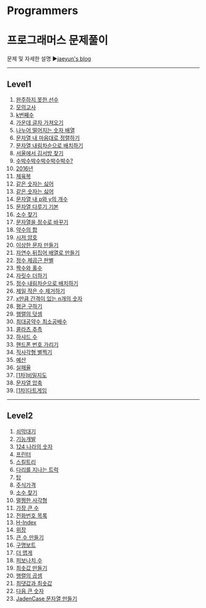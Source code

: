 # Programmers
프로그래머스 문제풀이
======================
문제 및 자세한 설명
▶[jaeyun's blog](https://blog.naver.com/jaeyoon_95)

- - -
## Level1
1.  [완주하지 못한 선수](https://github.com/jaeyun95/Programmers/blob/master/level1/level1_ex01.py)
2.  [모의고사](https://github.com/jaeyun95/Programmers/blob/master/level1/level1_ex02.py) 
3.  [k번째수](https://github.com/jaeyun95/Programmers/blob/master/level1/level1_ex03.py)
4.  [가운데 글자 가져오기](https://github.com/jaeyun95/Programmers/blob/master/level1/level1_ex04.py)
5.  [나누어 떨어지는 숫자 배열](https://github.com/jaeyun95/Programmers/blob/master/level1/level1_ex05.py)
6.  [문자열 내 마음대로 정렬하기](https://github.com/jaeyun95/Programmers/blob/master/level1/level1_ex06.py)
7.  [문자열 내림차순으로 배치하기](https://github.com/jaeyun95/Programmers/blob/master/level1/level1_ex07.py)
8.  [서울에서 김서방 찾기](https://github.com/jaeyun95/Programmers/blob/master/level1/level1_ex08.py)
9.  [수박수박수박수박수박수?](https://github.com/jaeyun95/Programmers/blob/master/level1/level1_ex09.py)
10. [2016년](https://github.com/jaeyun95/Programmers/blob/master/level1/level1_ex10.py)
11. [체육복](https://github.com/jaeyun95/Programmers/blob/master/level1/level1_ex11.py)
12. [같은 숫자는 싫어](https://github.com/jaeyun95/Programmers/blob/master/level1/level1_ex12.py)
13. [같은 숫자는 싫어](https://github.com/jaeyun95/Programmers/blob/master/level1/level1_ex13.py)
14. [문자열 내 p와 y의 개수](https://github.com/jaeyun95/Programmers/blob/master/level1/level1_ex14.py)
15. [문자열 다루기 기본](https://github.com/jaeyun95/Programmers/blob/master/level1/level1_ex15.py)
16. [소수 찾기](https://github.com/jaeyun95/Programmers/blob/master/level1/level1_ex16.py)
17. [문자열을 정수로 바꾸기](https://github.com/jaeyun95/Programmers/blob/master/level1/level1_ex17.py)
18. [약수의 합](https://github.com/jaeyun95/Programmers/blob/master/level1/level1_ex18.py)
19. [시저 암호](https://github.com/jaeyun95/Programmers/blob/master/level1/level1_ex19.py)
20. [이상한 문자 만들기](https://github.com/jaeyun95/Programmers/blob/master/level1/level1_ex20.py)
21. [자연수 뒤집어 배열로 만들기](https://github.com/jaeyun95/Programmers/blob/master/level1/level1_ex21.py)
22. [정수 제곱근 판별](https://github.com/jaeyun95/Programmers/blob/master/level1/level1_ex22.py)
23. [짝수와 홀수](https://github.com/jaeyun95/Programmers/blob/master/level1/level1_ex23.py)
24. [자릿수 더하기](https://github.com/jaeyun95/Programmers/blob/master/level1/level1_ex24.py)
25. [정수 내림차순으로 배치하기](https://github.com/jaeyun95/Programmers/blob/master/level1/level1_ex25.py)
26. [제일 작은 수 제거하기](https://github.com/jaeyun95/Programmers/blob/master/level1/level1_ex26.py)
27. [x만큼 간격이 있는 n개의 숫자](https://github.com/jaeyun95/Programmers/blob/master/level1/level1_ex27.py)
28. [평균 구하기](https://github.com/jaeyun95/Programmers/blob/master/level1/level1_ex28.py)
29. [행렬의 덧셈](https://github.com/jaeyun95/Programmers/blob/master/level1/level1_ex29.py)
30. [최대공약수 최소공배수](https://github.com/jaeyun95/Programmers/blob/master/level1/level1_ex30.py)
31. [콜라츠 추측](https://github.com/jaeyun95/Programmers/blob/master/level1/level1_ex31.py)
32. [하샤드 수](https://github.com/jaeyun95/Programmers/blob/master/level1/level1_ex32.py)
33. [핸드폰 번호 가리기](https://github.com/jaeyun95/Programmers/blob/master/level1/level1_ex33.py)
34. [직사각형 별찍기](https://github.com/jaeyun95/Programmers/blob/master/level1/level1_ex34.py)
35. [예산](https://github.com/jaeyun95/Programmers/blob/master/level1/level1_ex35.py)
36. [실패율](https://github.com/jaeyun95/Programmers/blob/master/level1/level1_ex36.py)
37. [[1차]비밀지도](https://github.com/jaeyun95/Programmers/blob/master/level1/level1_ex37.py)
38. [문자열 압축](https://github.com/jaeyun95/Programmers/blob/master/level1/level1_ex38.py)
39. [[1차]다트게임](https://github.com/jaeyun95/Programmers/blob/master/level1/level1_ex39.py)

- - -
## Level2
1.  [쇠막대기](https://github.com/jaeyun95/Programmers/blob/master/level2/level2_ex01.py)
2.  [기능개발](https://github.com/jaeyun95/Programmers/blob/master/level2/level2_ex02.py)
3.  [124 나라의 숫자](https://github.com/jaeyun95/Programmers/blob/master/level2/level2_ex03.py)
4.  [프린터](https://github.com/jaeyun95/Programmers/blob/master/level2/level2_ex04.py)
5.  [스킬트리](https://github.com/jaeyun95/Programmers/blob/master/level2/level2_ex05.py)
6.  [다리를 지나는 트럭](https://github.com/jaeyun95/Programmers/blob/master/level2/level2_ex06.py)
7.  [탑](https://github.com/jaeyun95/Programmers/blob/master/level2/level2_ex07.py)
8.  [주식가격](https://github.com/jaeyun95/Programmers/blob/master/level2/level2_ex08.py)
9.  [소수 찾기](https://github.com/jaeyun95/Programmers/blob/master/level2/level2_ex09.py)
10. [멀쩡한 사각형](https://github.com/jaeyun95/Programmers/blob/master/level2/level2_ex10.py)
11. [가장 큰 수](https://github.com/jaeyun95/Programmers/blob/master/level2/level2_ex11.py)
12. [전화번호 목록](https://github.com/jaeyun95/Programmers/blob/master/level2/level2_ex12.py)
13. [H-Index](https://github.com/jaeyun95/Programmers/blob/master/level2/level2_ex13.py)
14. [위장](https://github.com/jaeyun95/Programmers/blob/master/level2/level2_ex14.py)
15. [큰 수 만들기](https://github.com/jaeyun95/Programmers/blob/master/level2/level2_ex15.py)
16. [구명보트](https://github.com/jaeyun95/Programmers/blob/master/level2/level2_ex16.py)
17. [더 맵게](https://github.com/jaeyun95/Programmers/blob/master/level2/level2_ex17.py)
18. [피보나치 수](https://github.com/jaeyun95/Programmers/blob/master/level2/level2_ex18.py)
19. [최솟값 만들기](https://github.com/jaeyun95/Programmers/blob/master/level2/level2_ex19.py)
20. [행렬의 곱셈](https://github.com/jaeyun95/Programmers/blob/master/level2/level2_ex20.py)
21. [최댓값과 최솟값](https://github.com/jaeyun95/Programmers/blob/master/level2/level2_ex21.py)
22. [다음 큰 숫자](https://github.com/jaeyun95/Programmers/blob/master/level2/level2_ex22.py)
23. [JadenCase 문자열 만들기](https://github.com/jaeyun95/Programmers/blob/master/level2/level2_ex23.py)
